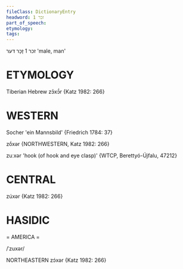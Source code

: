 ```yaml
---
fileClass: DictionaryEntry
headword: זכר 1
part_of_speech: 
etymology: 
tags: 
---
```

זכר 1
זָכָר
דער
'male, man'

ETYMOLOGY
===========
Tiberian Hebrew zɔ̄xɔ̄́r
{Katz 1982: 266}

WESTERN
========

Socher 'ein Mannsbild' {Friedrich 1784: 37}

zṓxər {NORTHWESTERN, Katz 1982: 266}

zuːxər 'hook (of hook and eye clasp)' {WTCP, Berettyó-Újfalu, 47212}

CENTRAL
========

zúxər {Katz 1982: 266}

HASIDIC
=======
= AMERICA = 

/ˈzuxər/

NORTHEASTERN
zɔ́xər {Katz 1982: 266}
